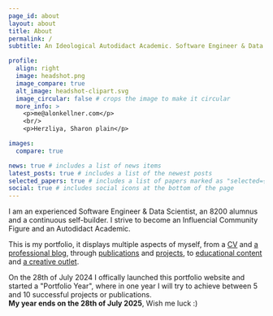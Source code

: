 ```yaml
---
page_id: about
layout: about
title: About
permalink: /
subtitle: An Ideological Autodidact Academic. Software Engineer & Data Scientist

profile:
  align: right
  image: headshot.png
  image_compare: true
  alt_image: headshot-clipart.svg
  image_circular: false # crops the image to make it circular
  more_info: >
    <p>me@alonkellner.com</p>
    <br/>
    <p>Herzliya, Sharon plain</p>

images:
  compare: true

news: true # includes a list of news items
latest_posts: true # includes a list of the newest posts
selected_papers: true # includes a list of papers marked as "selected={true}"
social: true # includes social icons at the bottom of the page
---
```


I am an experienced Software Engineer & Data Scientist, an 8200 alumnus and a continuous self-builder. I strive to become an Influencial Community Figure and an Autodidact Academic.

This is my portfolio, it displays multiple aspects of myself, from a [CV](cv.md) and [a professional blog](blog.md), through [publications](publications.md) and [projects](projects.md), to [educational content](teaching.md) and [a creative outlet](drawer.md).

On the 28th of July 2024 I offically launched this portfolio website and started a "Portfolio Year", where in one year I will try to achieve between 5 and 10 successful projects or publications.  
**My year ends on the 28th of July 2025**, Wish me luck :)
